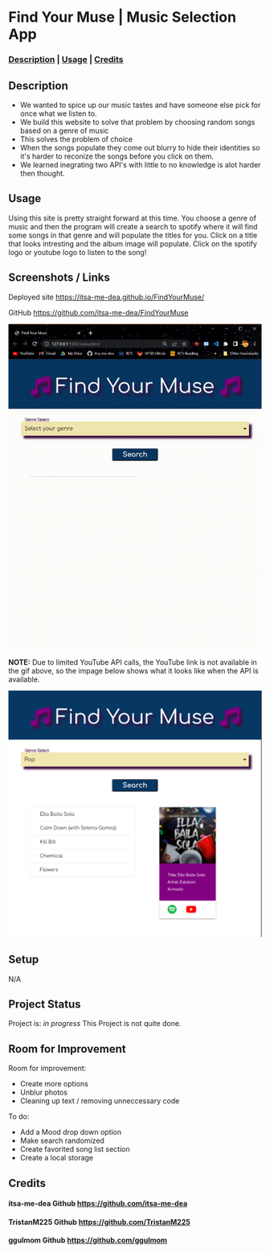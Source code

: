 # Find Your Muse | Music Selection App
### **[Description](#description) | [Usage](#usage) | [Credits](#credits)**

## Description

- We wanted to spice up our music tastes and have someone else pick for once what we listen to.
- We build this website to solve that problem by choosing random songs based on a genre of music
- This solves the problem of choice
- When the songs populate they come out blurry to hide their identities so it's harder to reconize the songs before you click on them.
- We learned inegrating two API's with little to no knowledge is alot harder then thought. 

## Usage
Using this site is pretty straight forward at this time. You choose a genre of music and then the program will create a search to spotify where it will find some songs in that genre and will populate the titles for you. Click on a title that looks intresting and the album image will populate. Click on the spotify logo or youtube logo to listen to the song!

## Screenshots / Links

Deployed site
https://itsa-me-dea.github.io/FindYourMuse/ 

GitHub
https://github.com/itsa-me-dea/FindYourMuse 

![Gif of working site](Assets/images/screen-capture.gif)

**NOTE:** Due to limited YouTube API calls, the YouTube link is not available in the gif above, so the impage below shows what it looks like when the API is available.

![Image of final landing](Assets/images/Final-shot.png)

## Setup
N/A

## Project Status
Project is: _in progress_ 
This Project is not quite done. 

## Room for Improvement

Room for improvement:
- Create more options
- Unblur photos
- Cleaning up text / removing unneccessary code

To do:
- Add a Mood drop down option
- Make search randomized
- Create favorited song list section
- Create a local storage

## Credits
#### itsa-me-dea Github https://github.com/itsa-me-dea 
#### TristanM225 Github https://github.com/TristanM225 
#### ggulmom Github https://github.com/ggulmom

